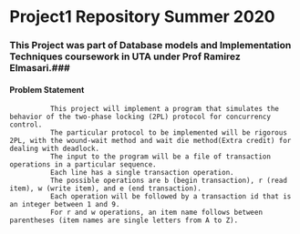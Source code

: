 # Project1 Repository Summer 2020 #

### This Project was part of Database models and Implementation Techniques coursework in UTA under Prof Ramirez Elmasari.###

 #### Problem Statement ####
              This project will implement a program that simulates the behavior of the two-phase locking (2PL) protocol for concurrency control.
              The particular protocol to be implemented will be rigorous 2PL, with the wound-wait method and wait die method(Extra credit) for dealing with deadlock.
              The input to the program will be a file of transaction operations in a particular sequence.
              Each line has a single transaction operation.
              The possible operations are b (begin transaction), r (read item), w (write item), and e (end transaction).
              Each operation will be followed by a transaction id that is an integer between 1 and 9.
              For r and w operations, an item name follows between parentheses (item names are single letters from A to Z).
